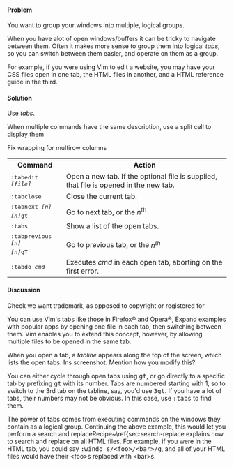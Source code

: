 <h4>Problem</h4>

You want to group your windows into multiple, logical groups.

When you have alot of open windows/buffers it can be tricky to navigate
between them. Often it makes more sense to group them into logical
<i>tabs</i>, so you can switch between them easier, and operate on them as a
group.

For example, if you were using Vim to edit a website, you may have your CSS
files open in one tab, the HTML files in another, and a HTML reference guide
in the third. 

<h4>Solution</h4>

Use <i>tabs</i>.

<span class="todo">When multiple commands have the same description, use a split cell to
display them</span>

<span class="todo">Fix wrapping for multirow columns</span>

<table>
  <tr>
    <th>Command</th>
    <th>Action</th>
  </tr>
  <tr>
    <td><tt>:tabedit <var>[file]</var></tt></td>
    <td>Open a new tab. If the optional file is supplied, that file is opened
    in the new tab.</td>
  </tr>
  <tr>
    <td><tt>:tabclose</tt></td>
    <td>Close the current tab.</td>
  </tr>
  <tr>
    <td><tt>:tabnext <var>[n]</var></tt></td>
    <td rowspan="2">Go to next tab, or the <var>n</var><sup>th</sup></td> 
  </tr>
  <tr>
    <td><tt><var>[n]</var>gt</tt></td>
  </tr>
  <tr>
    <td><tt>:tabs</tt></td>
    <td>Show a list of the open tabs.</td>
  </tr>
  <tr>
    <td><tt>:tabprevious <var>[n]</var></tt></td>
    <td rowspan="2">Go to previous tab, or the <var>n<sup>th</sup></var></td>
  </tr>
  <tr>
    <td><tt><var>[n]</var>gT</tt></td>
  </tr>
  <tr>
    <td><tt>:tabdo <var>cmd</var></tt></td>
    <td>Executes <var>cmd</var> in each open tab, aborting on the first
    error.</td>
  </tr>
</table>

<h4>Discussion</h4>

<span class="todo">Check we want trademark, as opposed to copyright or
registered for</span>

You can use Vim's tabs like those in Firefox&reg; and Opera&reg;, <span
class="todo">Expand examples with popular apps</span> by opening one file in
each tab, then switching between them. Vim enables you to extend this concept,
however, by allowing multiple files to be opened in the same tab.

When you open a tab, a <i>tabline</i> appears along the top of the screen,
which lists the open tabs. <span class="todo">Ins screenshot. Mention how you
modify this?</span>

You can either cycle through open tabs using <tt>gt</tt>, or go directly to a
specific tab by prefixing <tt>gt</tt> with its number. Tabs are numbered
starting with 1, so to switch to the 3rd tab on the tabline, say, you'd use
<tt>3gt</tt>. If you have a lot of tabs, their numbers may not be obvious. In
this case, use <tt>:tabs</tt> to find them.

The power of tabs comes from executing commands on the windows they contain as
a logical group. Continuing the above example, this would let you perform a
search and replace<span class="fn">Recipe~\ref{sec:search-replace explains how
to search and replace</span> on all HTML files. For example, if you were in
the HTML tab, you could say <tt>:windo s/&lt;foo&gt;/&lt;bar&gt;/g</tt>, and
all of your HTML files would have their &lt;foo&gt;s replaced with
&lt;bar&gt;s.
